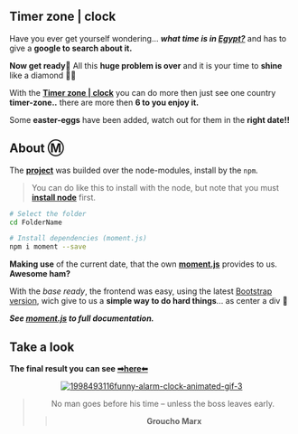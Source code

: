 ## Timer zone | clock

Have you ever get yourself wondering... ***what time is in [Egypt?](https://bumboobee.github.io/timer-zone/)*** and has to give a **google to search about it.**

**Now get ready💅** All this **huge problem is over** and it is your time to **shine** like a diamond 💎💎

With the **[Timer zone | clock](https://bumboobee.github.io/timer-zone/)** you can do more then just see one country **timer-zone..** there are more then **6 to you enjoy it.**

Some **easter-eggs** have been added, watch out for them in the **right date!!**

## About Ⓜ

The **[project](https://bumboobee.github.io/timer-zone/)** was builded over the node-modules, install by the ```npm```. 
> You can do like this to install with the node, but note that you must **[install node](https://nodejs.org/en/download/)** first.
``` bash
# Select the folder 
cd FolderName

# Install dependencies (moment.js)
npm i moment --save

```

**Making use** of the current date, that the own **[moment.js](https://momentjs.com/)** provides to us. **Awesome ham?**

With the *base ready*, the frontend was easy, using the latest [Bootstrap version](https://getbootstrap.com/docs/5.1/getting-started/introduction/), wich give to us a **simple way to do hard things**... as center a div 🤣

***See **[moment.js](https://momentjs.com/)** to full documentation.***

## Take a look 

 **The final result you can see [➡here⬅](https://bumboobee.github.io/timer-zone/)**
 
<div align="center">
 
[![1998493116funny-alarm-clock-animated-gif-3](https://user-images.githubusercontent.com/94147847/168444438-16b719e1-7c3f-4585-861c-d7badda89b70.gif)](https://bumboobee.github.io/timer-zone/)

 > No man goes before his time – unless the boss leaves early.
 >> **Groucho Marx**
<div \> 
